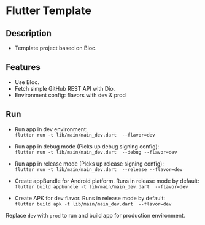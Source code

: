 # Flutter Template

## Description
* Template project based on Bloc.

## Features
* Use Bloc.
* Fetch simple GitHub REST API with Dio.
* Environment config: flavors with dev & prod

## Run
* Run app in dev environment:<br>
`flutter run -t lib/main/main_dev.dart  --flavor=dev`

* Run app in debug mode (Picks up debug signing config):<br>
`flutter run -t lib/main/main_dev.dart  --debug --flavor=dev`

* Run app in release mode (Picks up release signing config):<br>
`flutter run -t lib/main/main_dev.dart  --release --flavor=dev`

* Create appBundle for Android platform. Runs in release mode by default:<br>
`flutter build appbundle -t lib/main/main_dev.dart  --flavor=dev`

* Create APK for dev flavor. Runs in release mode by default:<br>
`flutter build apk -t lib/main/main_dev.dart  --flavor=dev`

Replace `dev` with `prod` to run and build app for production environment.